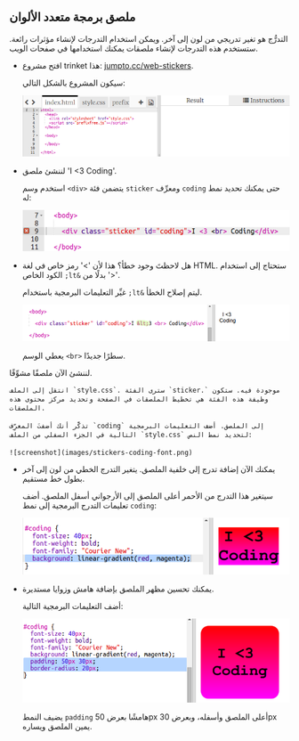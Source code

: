 ## ملصق برمجة متعدد الألوان

التدرُّج هو تغير تدريجي من لون إلى آخر. ويمكن استخدام التدرجات لإنشاء مؤثرات رائعة. ستستخدم هذه التدرجات لإنشاء ملصقات يمكنك استخدامها في صفحات الويب. 

+ افتح مشروع trinket هذا: <a href="http://jumpto.cc/web-stickers" target="_blank">jumpto.cc/web-stickers</a>. 

	سيكون المشروع بالشكل التالي:

	![screenshot](images/stickers-starter.png)

+ لننشئ ملصق 'I <3 Coding'. 

	استخدم وسم `<div>` يتضمن فئة `sticker` ومعرِّف `coding` حتى يمكنك تحديد نمط له: 

	![screenshot](images/stickers-coding-error.png)


+ هل لاحظتَ وجود خطأ؟ هذا لأن '>' رمز خاص في لغة HTML. ستحتاج إلى استخدام الكود الخاص `;lt&` بدلًا من '>'. 

	غيِّر التعليمات البرمجية باستخدام `;lt&` ليتم إصلاح الخطأ. 

	![screenshot](images/stickers-coding-fixed.png)

	يعطي الوسم `<br>` سطرًا جديدًا. 

لننشئ الآن ملصقًا مشوِّقًا. 

	انتقل إلى الملف `style.css`. سترى الفئة `sticker.` موجودة فيه. ستكون وظيفة هذه الفئة هي تخطيط الملصقات في الصفحة وتحديد مركز محتوى هذه الملصقات. 

	تذكَّر أنك أضفتَ المعرِّف `coding` إلى الملصق. أضف التعليمات البرمجية التالية في الجزء السفلي من الملف `style.css` لتحديد نمط النص:

	![screenshot](images/stickers-coding-font.png)

+ يمكنك الآن إضافة تدرج إلى خلفية الملصق. يتغير التدرج الخطي من لون إلى آخر بطول خط مستقيم.

	سيتغير هذا التدرج من الأحمر أعلى الملصق إلى الأرجواني أسفل الملصق. أضف تعليمات التدرج البرمجية إلى نمط `coding`:

	![screenshot](images/stickers-coding-gradient.png)

+ يمكنك تحسين مظهر الملصق بإضافة هامش وزوايا مستديرة. 

	أضف التعليمات البرمجية التالية:

	![screenshot](images/stickers-coding-padding.png)

	يضيف النمط `padding` هامشًا بعرض 50px أعلى الملصق وأسفله، وبعرض 30px يمين الملصق ويساره. 




